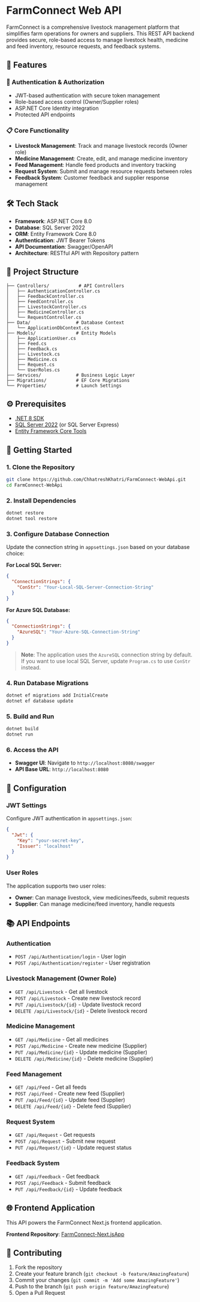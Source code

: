 # FarmConnect Web API

FarmConnect is a comprehensive livestock management platform that simplifies farm operations for owners and suppliers. This REST API backend provides secure, role-based access to manage livestock health, medicine and feed inventory, resource requests, and feedback systems.

## 🚀 Features

### 🔐 Authentication & Authorization
- JWT-based authentication with secure token management
- Role-based access control (Owner/Supplier roles)
- ASP.NET Core Identity integration
- Protected API endpoints

### 📋 Core Functionality
- **Livestock Management**: Track and manage livestock records (Owner role)
- **Medicine Management**: Create, edit, and manage medicine inventory
- **Feed Management**: Handle feed products and inventory tracking
- **Request System**: Submit and manage resource requests between roles
- **Feedback System**: Customer feedback and supplier response management

## 🛠️ Tech Stack

- **Framework**: ASP.NET Core 8.0
- **Database**: SQL Server 2022
- **ORM**: Entity Framework Core 8.0
- **Authentication**: JWT Bearer Tokens
- **API Documentation**: Swagger/OpenAPI
- **Architecture**: RESTful API with Repository pattern

## 📁 Project Structure

```
├── Controllers/           # API Controllers
│   ├── AuthenticationController.cs
│   ├── FeedbackController.cs
│   ├── FeedController.cs
│   ├── LivestockController.cs
│   ├── MedicineController.cs
│   └── RequestController.cs
├── Data/                 # Database Context
│   └── ApplicationDbContext.cs
├── Models/               # Entity Models
│   ├── ApplicationUser.cs
│   ├── Feed.cs
│   ├── Feedback.cs
│   ├── Livestock.cs
│   ├── Medicine.cs
│   ├── Request.cs
│   └── UserRoles.cs
├── Services/             # Business Logic Layer
├── Migrations/           # EF Core Migrations
└── Properties/           # Launch Settings
```

## ⚙️ Prerequisites

- [.NET 8 SDK](https://dotnet.microsoft.com/download/dotnet/8.0)
- [SQL Server 2022](https://www.microsoft.com/en-us/sql-server/sql-server-downloads) (or SQL Server Express)
- [Entity Framework Core Tools](https://docs.microsoft.com/en-us/ef/core/cli/dotnet)

## 🚀 Getting Started

### 1. Clone the Repository
```bash
git clone https://github.com/ChhatreshKhatri/FarmConnect-WebApi.git
cd FarmConnect-WebApi
```

### 2. Install Dependencies
```bash
dotnet restore
dotnet tool restore
```

### 3. Configure Database Connection
Update the connection string in `appsettings.json` based on your database choice:

**For Local SQL Server:**
```json
{
  "ConnectionStrings": {
    "ConStr": "Your-Local-SQL-Server-Connection-String"
  }
}
```

**For Azure SQL Database:**
```json
{
  "ConnectionStrings": {
    "AzureSQL": "Your-Azure-SQL-Connection-String"
  }
}
```

> **Note**: The application uses the `AzureSQL` connection string by default. If you want to use local SQL Server, update `Program.cs` to use `ConStr` instead.

### 4. Run Database Migrations
```bash
dotnet ef migrations add InitialCreate
dotnet ef database update
```

### 5. Build and Run
```bash
dotnet build
dotnet run
```

### 6. Access the API
- **Swagger UI**: Navigate to `http://localhost:8080/swagger`
- **API Base URL**: `http://localhost:8080`

## 🔧 Configuration

### JWT Settings
Configure JWT authentication in `appsettings.json`:
```json
{
  "Jwt": {
    "Key": "your-secret-key",
    "Issuer": "localhost"
  }
}
```

### User Roles
The application supports two user roles:
- **Owner**: Can manage livestock, view medicines/feeds, submit requests
- **Supplier**: Can manage medicine/feed inventory, handle requests

## 📚 API Endpoints

### Authentication
- `POST /api/Authentication/login` - User login
- `POST /api/Authentication/register` - User registration

### Livestock Management (Owner Role)
- `GET /api/Livestock` - Get all livestock
- `POST /api/Livestock` - Create new livestock record
- `PUT /api/Livestock/{id}` - Update livestock record
- `DELETE /api/Livestock/{id}` - Delete livestock record

### Medicine Management
- `GET /api/Medicine` - Get all medicines
- `POST /api/Medicine` - Create new medicine (Supplier)
- `PUT /api/Medicine/{id}` - Update medicine (Supplier)
- `DELETE /api/Medicine/{id}` - Delete medicine (Supplier)

### Feed Management
- `GET /api/Feed` - Get all feeds
- `POST /api/Feed` - Create new feed (Supplier)
- `PUT /api/Feed/{id}` - Update feed (Supplier)
- `DELETE /api/Feed/{id}` - Delete feed (Supplier)

### Request System
- `GET /api/Request` - Get requests
- `POST /api/Request` - Submit new request
- `PUT /api/Request/{id}` - Update request status

### Feedback System
- `GET /api/Feedback` - Get feedback
- `POST /api/Feedback` - Submit feedback
- `PUT /api/Feedback/{id}` - Update feedback

## 🌐 Frontend Application

This API powers the FarmConnect Next.js frontend application.

**Frontend Repository**: [FarmConnect-Next.jsApp](https://github.com/ChhatreshKhatri/FarmConnect-Next.jsApp)

## 🤝 Contributing

1. Fork the repository
2. Create your feature branch (`git checkout -b feature/AmazingFeature`)
3. Commit your changes (`git commit -m 'Add some AmazingFeature'`)
4. Push to the branch (`git push origin feature/AmazingFeature`)
5. Open a Pull Request
